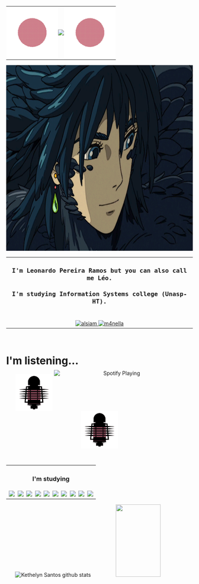 <table align="center" style="margin: 0 auto; border-collapse: collapse; width: 100%; border: none;">
  <tr style="border: none;">
    <td style="border: none; padding: 0;">
      <img width="140px" height="140px" src="SunD.gif" style="border: none; border-radius: 0;">
    </td>
    <td style="border: none; padding: 0; text-align: center;">
      <a href="https://git.io/typing-svg" target="_blank">
        <img src="https://readme-typing-svg.demolab.com?font=Fira+Code&color=d8748c&size=27&duration=3500&pause=500&center=true&vCenter=true&width=435&lines=Leonardo's+Profile!;Welcome!;" style="border: none; border-radius: 0;">
      </a>
    </td>
    <td style="border: none; padding: 0;">
      <img width="140px" height="140px" src="SunD.gif" style="border: none; border-radius: 0;">
    </td>
  </tr>
</table>






<p align="center">

<img  width="800px" height="500px" src="howls.gif">

</p>

<table align="center" ">
  <tr>
    <td width="800px">
      <h3 align="center">
        <samp> I'm Leonardo Pereira Ramos
                <b></b>
          but you can also call me Léo.
        </samp>
      </h3>
      <h3 align="center">
        <samp> I'm studying
                <b></b>
         Information Systems college (Unasp-HT).
        </samp>
           <br></br>
      </h3>
    </td>
  </tr>
  <tr>
    <td align="center">
      <a href="https://www.linkedin.com/in/leonardo-pereira-ramos-bb0594254/" target="_blank">
        <img src="https://img.shields.io/badge/LinkedIn-0077B5?style=for-the-badge&logo=linkedin&logoColor=white" alt="alsiam"/>
      </a>
      <a href="https://www.instagram.com/leo.zinhoz/?igsh=bGI5aWF2angwcHU2" target="_blank">
        <img src="https://img.shields.io/badge/Instagram-fe4164?style=for-the-badge&logo=instagram&logoColor=white" alt="m4nella" />
      </a>
    </td>
  </tr>
</table>



<br/>

 # I'm  listening...
 
<p align="center">
  <img style="display: inline-block; vertical-align: middle; width: 100px; height: 100px;" src="accela_2.gif">
  <span style="display: inline-block; position: relative; top: -50px;">
    <a href="https://spotify-github-profile.vercel.app/api/view?uid=6xgt5fvmjfj4cg0fep3il0j9s&redirect=true" style="display: inline-block;">
      <img src="https://spotify-github-profile.vercel.app/api/view?uid=6xgt5fvmjfj4cg0fep3il0j9s&cover_image=true&theme=novatorem&show_offline=true&background_color=121212&interchange=true&bar_color=d8748c&bar_color_cover=false" alt="Spotify Playing" width="350" style="display: inline-block;" />
    </a>
  </span>
  <img style="display: inline-block; vertical-align: middle; width: 100px; height: 100px;" src="accela_2.gif">
</p>

<br/>
<table align="center">
  <tr>
    <th colspan="2"><h3>I'm studying</h3></th>
  </tr>
  <tr>
    <td align="center">
      <img src="https://img.shields.io/badge/-Python-0D1117?style=for-the-badge&logo=python&labelColor=0D1117" />&nbsp;
      <img src="https://img.shields.io/badge/-Java-0D1117?style=for-the-badge&logo=java&labelColor=0D1117" />&nbsp;
      <img src="https://img.shields.io/badge/-JavaScript-0D1117?style=for-the-badge&logo=javascript&labelColor=0D1117" />&nbsp;
      <img src="https://img.shields.io/badge/-HTML-0D1117?style=for-the-badge&logo=html5&labelColor=0D1117" />&nbsp;
      <img src="https://img.shields.io/badge/-CSS-0D1117?style=for-the-badge&logo=css3&logoColor=1572B6&labelColor=0D1117" />&nbsp;
      <img src="https://img.shields.io/badge/-GitHub-0D1117?style=for-the-badge&logo=github&labelColor=0D1117" />&nbsp;
      <img src="https://img.shields.io/badge/-Figma-0D1117?style=for-the-badge&logo=figma&labelColor=0D1117" />&nbsp;
      <img src="https://img.shields.io/badge/-Visual%20Studio%20Code-0D1117?style=for-the-badge&logo=visual-studio-code&logoColor=007ACC&labelColor=0D1117" />&nbsp;
      <img src="https://img.shields.io/badge/MySQL-0D1117?style=for-the-badge&logo=mysql&labelColor=0D1117" />&nbsp;
      <img src="https://img.shields.io/badge/React_Native-0D1117?style=for-the-badge&logo=react&labelColor=0D1117" />
    </td>
  </tr>
</table>

<div align="center">
 <img width="49%" height="195px" src="https://github-readme-stats.vercel.app/api?username=leozito956&show_icons=true&count_private=true&hide_border=true&title_color=d8748c&icon_color=d8748c&text_color=d8748c&bg_color=1C1C1C" alt="Kethelyn Santos github stats" /> 
 <img width="49%" height="195px" src="https://github-readme-streak-stats.herokuapp.com/?user=leozito956&show_icons=true&hide_border=true&locale=en&layout=compact&title_color=FFF&icon_color=FFF&text_color=FFF&bg_color=FFF&ring=FFF&fire=FFF&currStreakLabel=FFF&currStreakNum=FFF&sideNums=FFF&sideLabels=FFF&background=d8748c&dates=FFF" />
</div>

